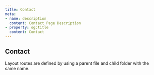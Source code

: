 ```yaml
---
title: Contact
meta:
- name: description
  content: Contact Page Description
- property: og:title
  content: Contact
---
```


## Contact

Layout routes are defined by using a parent file and child folder with the same name.
